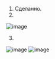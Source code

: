 1. Сделанно.  
2. 
![image](https://user-images.githubusercontent.com/95243483/162024048-34635e55-685c-48a2-97fa-4c587328d270.png)

3.
![image](https://user-images.githubusercontent.com/95243483/162038722-9dfaca41-733a-4d44-a76e-2657d0f23889.png)
![image](https://user-images.githubusercontent.com/95243483/162038861-dc8e8ec8-b134-418f-a953-81304fd79a3d.png)
